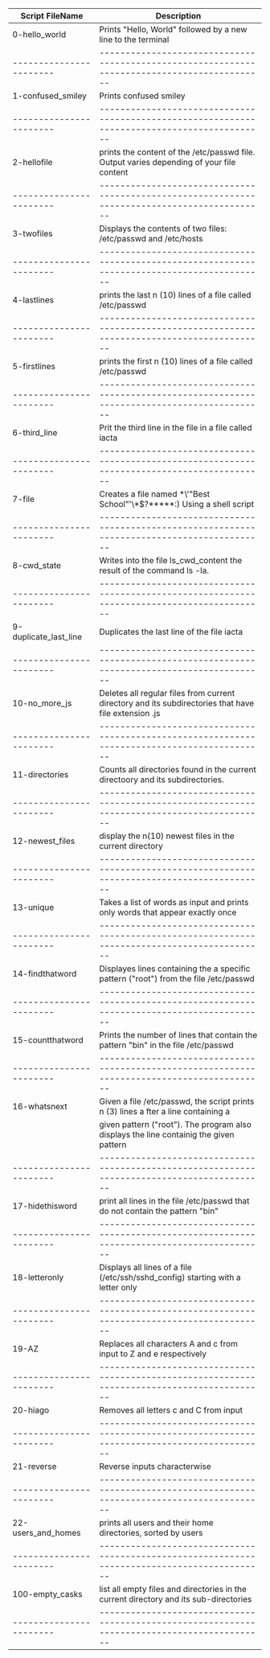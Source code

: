 |     Script FileName   |        Description                                                                         |
|-----------------------|--------------------------------------------------------------------------------------------|
|0-hello_world          | Prints "Hello, World" followed by a new line to the terminal                               |
|-----------------------|--------------------------------------------------------------------------------------------|
|1-confused_smiley      | Prints confused smiley                                                                     |
|-----------------------|--------------------------------------------------------------------------------------------|
|2-hellofile            | prints the content of the /etc/passwd file. Output varies depending of your file content   |
|-----------------------|--------------------------------------------------------------------------------------------|
|3-twofiles             | Displays the contents of two files: /etc/passwd and /etc/hosts                             |
|-----------------------|--------------------------------------------------------------------------------------------|
|4-lastlines            | prints the last n (10) lines of a file called /etc/passwd                                  |
|-----------------------|--------------------------------------------------------------------------------------------|
|5-firstlines           | prints the first n (10) lines of a file called /etc/passwd                                 |
|-----------------------|--------------------------------------------------------------------------------------------|
|6-third_line           | Prit the third line in the file in a file called iacta                                     |
|-----------------------|--------------------------------------------------------------------------------------------|
|7-file                 | Creates a  file named \*\\'"Best School"\'\\*$\?\*\*\*\*\*:)   Using a shell script        |
|-----------------------|--------------------------------------------------------------------------------------------|
|8-cwd_state            |  Writes into the file ls_cwd_content the result of the command ls -la.                     |
|-----------------------|--------------------------------------------------------------------------------------------|
|9-duplicate_last_line  | Duplicates the last line of the file iacta                                                 |
|-----------------------|--------------------------------------------------------------------------------------------|
| 10-no_more_js         | Deletes all regular files from current directory and its subdirectories that have file extension .js                  |
|-----------------------|--------------------------------------------------------------------------------------------|
|11-directories         | Counts all directories found in the current directoory and its subdirectories.             |
|-----------------------|--------------------------------------------------------------------------------------------|
|12-newest_files        | display the n(10) newest files in the current directory                                    |
|-----------------------|--------------------------------------------------------------------------------------------|
|13-unique              | Takes a list of words as input and prints only words that appear exactly once              |
|-----------------------|--------------------------------------------------------------------------------------------|
|14-findthatword        | Displayes lines containing the a specific pattern ("root") from the file /etc/passwd       |
|-----------------------|--------------------------------------------------------------------------------------------|
|15-countthatword       | Prints the number of lines that contain the pattern "bin" in the file /etc/passwd          |
|-----------------------|--------------------------------------------------------------------------------------------|
|16-whatsnext           | Given a file /etc/passwd,  the script prints n (3) lines a fter a line containing a        |
|                       | given pattern ("root"). The program also displays the line containig  the given pattern    |
|-----------------------|--------------------------------------------------------------------------------------------|
|17-hidethisword        | print all lines in the file /etc/passwd that do not contain the pattern "bin"              |
|-----------------------|--------------------------------------------------------------------------------------------|
|18-letteronly          | Displays all lines of a file (/etc/ssh/sshd_config) starting with a letter only            |
|-----------------------|--------------------------------------------------------------------------------------------|
|19-AZ                  | Replaces all characters A and c from input to Z and e respectively                         |
|-----------------------|--------------------------------------------------------------------------------------------|
|20-hiago               | Removes all letters c and C from input                                                     |
|-----------------------|--------------------------------------------------------------------------------------------|
|21-reverse             | Reverse inputs characterwise                                                               |
|-----------------------|--------------------------------------------------------------------------------------------|
|22-users_and_homes     | prints all users and their home directories, sorted by users                               |
|-----------------------|--------------------------------------------------------------------------------------------|
|100-empty_casks        | list all empty files and directories in the current directory and its sub-directories      |
|-----------------------|--------------------------------------------------------------------------------------------|
